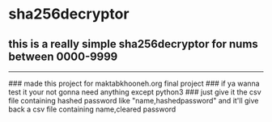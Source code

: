 # sha256decryptor
## this is a really simple sha256decryptor for nums between 0000-9999
<hr />
### made this project for maktabkhooneh.org final project 
### if ya wanna test it your not gonna need anything  except python3
### just give it the csv file containing hashed password like "name,hashedpassword"  and it'll give back a csv file containing name,cleared password

